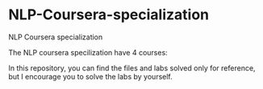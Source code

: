 # NLP-Coursera-specialization
NLP Coursera specialization

The NLP coursera specilization have 4 courses:


In this repository, you can find the files and labs solved only for reference, but I encourage you to solve the labs by yourself.



